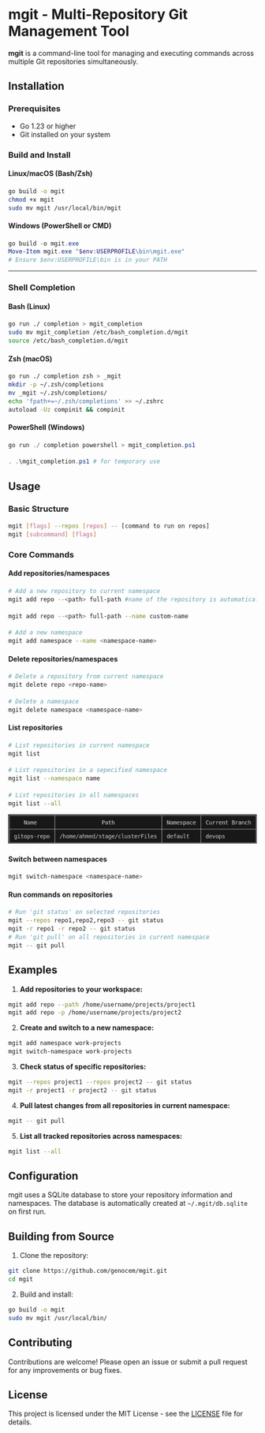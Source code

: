 # mgit - Multi-Repository Git Management Tool


**mgit** is a command-line tool for managing and executing commands across multiple Git repositories simultaneously.

## Installation

### Prerequisites
- Go 1.23 or higher
- Git installed on your system



### Build and Install

#### Linux/macOS (Bash/Zsh)

```bash
go build -o mgit
chmod +x mgit
sudo mv mgit /usr/local/bin/mgit
```

#### Windows (PowerShell or CMD)

```powershell
go build -o mgit.exe
Move-Item mgit.exe "$env:USERPROFILE\bin\mgit.exe"
# Ensure $env:USERPROFILE\bin is in your PATH
```

---

### Shell Completion

#### Bash (Linux)

```bash
go run ./ completion > mgit_completion
sudo mv mgit_completion /etc/bash_completion.d/mgit
source /etc/bash_completion.d/mgit
```

#### Zsh (macOS)

```bash
go run ./ completion zsh > _mgit
mkdir -p ~/.zsh/completions
mv _mgit ~/.zsh/completions/
echo 'fpath+=~/.zsh/completions' >> ~/.zshrc
autoload -Uz compinit && compinit
```

#### PowerShell (Windows)

```powershell
go run ./ completion powershell > mgit_completion.ps1

. .\mgit_completion.ps1 # for temporary use 
```


## Usage

### Basic Structure
```bash
mgit [flags] --repos [repos] -- [command to run on repos]
mgit [subcommand] [flags] 
```

### Core Commands

#### Add repositories/namespaces
```bash
# Add a new repository to current namespace
mgit add repo --<path> full-path #name of the repository is automatically sourced from the end of the path

mgit add repo --<path> full-path --name custom-name

# Add a new namespace
mgit add namespace --name <namespace-name>
```

#### Delete repositories/namespaces
```bash
# Delete a repository from current namespace
mgit delete repo <repo-name>

# Delete a namespace
mgit delete namespace <namespace-name>
```

#### List repositories
```bash
# List repositories in current namespace
mgit list

# List repositories in a sepecified namespace
mgit list --namespace name

# List repositories in all namespaces
mgit list --all
```
![list preview](https://github.com/genocem/mgit/blob/main/image.png)

#### Switch between namespaces
```bash
mgit switch-namespace <namespace-name>
```

#### Run commands on repositories
```bash
# Run 'git status' on selected repositories
mgit --repos repo1,repo2,repo3 -- git status
mgit -r repo1 -r repo2 -- git status
# Run 'git pull' on all repositories in current namespace
mgit -- git pull
```


## Examples

1. **Add repositories to your workspace:**
```bash
mgit add repo --path /home/username/projects/project1
mgit add repo -p /home/username/projects/project2
```

2. **Create and switch to a new namespace:**
```bash
mgit add namespace work-projects
mgit switch-namespace work-projects
```

3. **Check status of specific repositories:**
```bash
mgit --repos project1 --repos project2 -- git status
mgit -r project1 -r project2 -- git status
```

4. **Pull latest changes from all repositories in current namespace:**
```bash
mgit -- git pull
```

5. **List all tracked repositories across namespaces:**
```bash
mgit list --all
```

## Configuration

mgit uses a SQLite database to store your repository information and namespaces. The database is automatically created at `~/.mgit/db.sqlite` on first run.

## Building from Source

1. Clone the repository:
```bash
git clone https://github.com/genocem/mgit.git
cd mgit
```

2. Build and install:
```bash
go build -o mgit
sudo mv mgit /usr/local/bin/
```

## Contributing

Contributions are welcome! Please open an issue or submit a pull request for any improvements or bug fixes.

## License

This project is licensed under the MIT License - see the [LICENSE](LICENSE) file for details.
